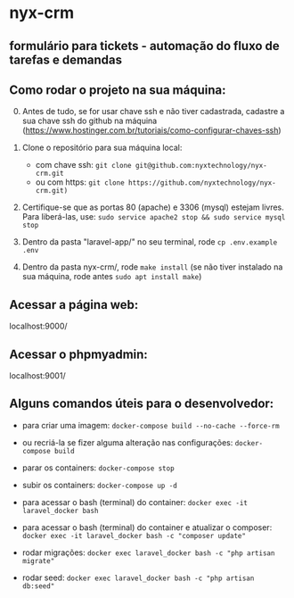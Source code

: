 # nyx-crm

## formulário para tickets - automação do fluxo de tarefas e demandas

## Como rodar o projeto na sua máquina:

0. Antes de tudo, se for usar chave ssh e não tiver cadastrada, cadastre a sua chave ssh do github na máquina (https://www.hostinger.com.br/tutoriais/como-configurar-chaves-ssh)

1. Clone o repositório para sua máquina local:
    - com chave ssh: `git clone git@github.com:nyxtechnology/nyx-crm.git`
    - ou com https: `git clone https://github.com/nyxtechnology/nyx-crm.git)`

2. Certifique-se que as portas 80 (apache) e 3306 (mysql) estejam livres. Para liberá-las, use: `sudo service apache2 stop && sudo service mysql stop`

3. Dentro da pasta "laravel-app/" no seu terminal, rode `cp .env.example .env`

4. Dentro da pasta nyx-crm/, rode `make install` (se não tiver instalado na sua máquina, rode antes `sudo apt install make`)

## Acessar a página web:
localhost:9000/

## Acessar o phpmyadmin:
localhost:9001/

## Alguns comandos úteis para o desenvolvedor:
- para criar uma imagem: 
`docker-compose build --no-cache --force-rm`

- ou recriá-la se fizer alguma alteração nas configurações: 
`docker-compose build`

- parar os containers: 
`docker-compose stop`

- subir os containers: 
`docker-compose up -d`

- para acessar o bash (terminal) do container:
`docker exec -it laravel_docker bash`

- para acessar o bash (terminal) do container e atualizar o composer:
`docker exec -it laravel_docker bash -c "composer update"` 

- rodar migrações:
`docker exec laravel_docker bash -c "php artisan migrate"`

- rodar seed:
`docker exec laravel_docker bash -c "php artisan db:seed"`